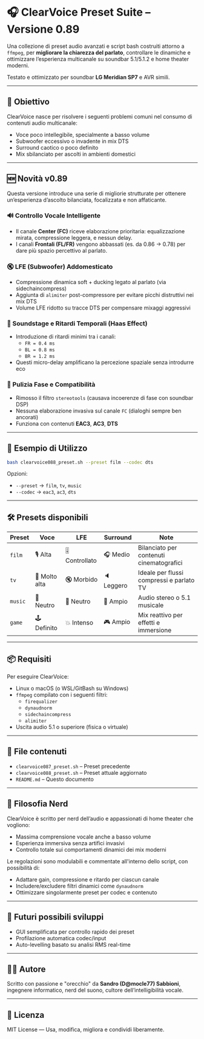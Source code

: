 # 🎧 ClearVoice Preset Suite – Versione 0.89

Una collezione di preset audio avanzati e script bash costruiti attorno a `ffmpeg`, per **migliorare la chiarezza del parlato**, controllare le dinamiche e ottimizzare l’esperienza multicanale su soundbar 5.1/5.1.2 e home theater moderni.

Testato e ottimizzato per soundbar **LG Meridian SP7** e AVR simili.

---

## 🎯 Obiettivo

ClearVoice nasce per risolvere i seguenti problemi comuni nel consumo di contenuti audio multicanale:

- Voce poco intellegibile, specialmente a basso volume
- Subwoofer eccessivo o invadente in mix DTS
- Surround caotico o poco definito
- Mix sbilanciato per ascolti in ambienti domestici

---

## 🆕 Novità v0.89

Questa versione introduce una serie di migliorie strutturate per ottenere un’esperienza d’ascolto bilanciata, focalizzata e non affaticante.

### 🔊 Controllo Vocale Intelligente
- Il canale **Center (FC)** riceve elaborazione prioritaria: equalizzazione mirata, compressione leggera, e nessun delay.
- I canali **Frontali (FL/FR)** vengono abbassati (es. da 0.86 → 0.78) per dare più spazio percettivo al parlato.

### 🔇 LFE (Subwoofer) Addomesticato
- Compressione dinamica soft + ducking legato al parlato (via sidechaincompress)
- Aggiunta di `alimiter` post-compressore per evitare picchi distruttivi nei mix DTS
- Volume LFE ridotto su tracce DTS per compensare mixaggi aggressivi

### 🧠 Soundstage e Ritardi Temporali (Haas Effect)
- Introduzione di ritardi minimi tra i canali:
  - `FR = 0.4 ms`
  - `BL = 0.8 ms`
  - `BR = 1.2 ms`
- Questi micro-delay amplificano la percezione spaziale senza introdurre eco

### 🔬 Pulizia Fase e Compatibilità
- Rimosso il filtro `stereotools` (causava incoerenze di fase con soundbar DSP)
- Nessuna elaborazione invasiva sul canale `FC` (dialoghi sempre ben ancorati)
- Funziona con contenuti **EAC3**, **AC3**, **DTS**

---

## 🧪 Esempio di Utilizzo

```bash
bash clearvoice088_preset.sh --preset film --codec dts
```

Opzioni:

- `--preset` → `film`, `tv`, `music`
- `--codec` → `eac3`, `ac3`, `dts`

---

## 🛠️ Presets disponibili

| Preset | Voce | LFE | Surround | Note |
|--------|------|-----|----------|------|
| `film` | 🎙️ Alta | 🎚️ Controllato | 🎧 Medio | Bilanciato per contenuti cinematografici |
| `tv`   | 📢 Molto alta | 🔇 Morbido | 🔈 Leggero | Ideale per flussi compressi e parlato TV |
| `music` | 🎵 Neutro | 🎵 Neutro | 🎵 Ampio | Audio stereo o 5.1 musicale |
| `game` | 🕹️ Definito | 💥 Intenso | 🎮 Ampio | Mix reattivo per effetti e immersione |

---

## 📦 Requisiti

Per eseguire ClearVoice:

- Linux o macOS (o WSL/GitBash su Windows)
- `ffmpeg` compilato con i seguenti filtri:
  - `firequalizer`
  - `dynaudnorm`
  - `sidechaincompress`
  - `alimiter`
- Uscita audio 5.1 o superiore (fisica o virtuale)

---

## 🧰 File contenuti

- `clearvoice087_preset.sh` – Preset precedente
- `clearvoice088_preset.sh` – Preset attuale aggiornato
- `README.md` – Questo documento

---

## 🤖 Filosofia Nerd

ClearVoice è scritto per nerd dell’audio e appassionati di home theater che vogliono:

- Massima comprensione vocale anche a basso volume
- Esperienza immersiva senza artifici invasivi
- Controllo totale sui comportamenti dinamici dei mix moderni

Le regolazioni sono modulabili e commentate all'interno dello script, con possibilità di:

- Adattare gain, compressione e ritardo per ciascun canale
- Includere/excludere filtri dinamici come `dynaudnorm`
- Ottimizzare singolarmente preset per codec e contenuto

---

## 📡 Futuri possibili sviluppi

- GUI semplificata per controllo rapido dei preset
- Profilazione automatica codec/input
- Auto-levelling basato su analisi RMS real-time

---

## 👨‍💻 Autore

Scritto con passione e "orecchio" da **Sandro (D@mocle77) Sabbioni**,  
ingegnere informatico, nerd del suono, cultore dell’intelligibilità vocale.

---

## 📜 Licenza

MIT License — Usa, modifica, migliora e condividi liberamente.
